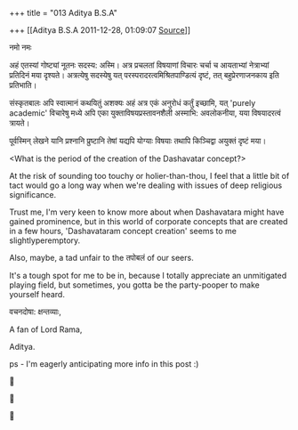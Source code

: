 +++
title = "013 Aditya B.S.A"

+++
[[Aditya B.S.A	2011-12-28, 01:09:07 [Source](https://groups.google.com/g/samskrita/c/LK1DSKjM9Zs)]]



नमो नमः

  

अहं एतस्यां गोष्ट्यां नूतनः सदस्य: अस्मि। अत्र प्रचलतां विषयाणां विचारः चर्चा च आयताभ्यां नेत्राभ्यां प्रतिदिनं मया दृश्यते। अत्रत्येषु सदस्येषु यत् परस्परादरत्वमिश्रितपाण्डित्यं दृष्टं, तत् बहुप्रेरणाजनकाय इति प्रतिभाति।

  

संस्कृतबालः अपि स्वात्मानं कथयितुं अशक्यः अहं अत्र एकं अनुरोधं कर्तुं इच्छामि, यत् 'purely academic' विचारेषु मध्ये अपि एका युक्ताविषयप्रस्तावनशैली अस्माभि: अवलोकनीया, यया विषयादरत्वं त्रायते।

  

पूर्वस्मिन् लेखने यानि प्रश्नानि प्रुष्टानि तेषां यद्यपि योग्याः विषयाः तथापि किञ्चिद्वा अयुक्तं दृष्टं मया।

  

\<What is the period of the creation of the Dashavatar concept?>

  

At the risk of sounding too touchy or holier-than-thou, I feel that a little bit of tact would go a long way when we're dealing with issues of deep religious significance.

  

Trust me, I'm very keen to know more about when Dashavatara might have gained prominence, but in this world of corporate concepts that are created in a few hours, 'Dashavataram concept creation' seems to me slightlyperemptory.

  

Also, maybe, a tad unfair to the तपोबलं of our seers.

  

It's a tough spot for me to be in, because I totally appreciate an unmitigated playing field, but sometimes, you gotta be the party-pooper to make yourself heard.

  

वचनदोषा: क्षन्तव्याः,

  

A fan of Lord Rama,

  

Aditya.

  

ps - I'm eagerly anticipating more info in this post :)

  

  

  

  

  

  







